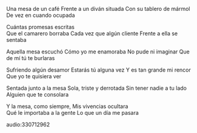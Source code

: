 Una mesa de un café
Frente a un diván situada
Con su tablero de mármol
De vez en cuando ocupada

Cuántas promesas escritas     
Que el camarero borraba
Cada vez que algún cliente
Frente a ella se sentaba 

Aquella mesa escuchó
Cómo yo me enamoraba
No pude ni imaginar
Que de mí tú te burlaras

Sufriendo algún desamor
Estarás tú alguna vez
Y es tan grande mi rencor
Que yo te quisiera ver

Sentada junto a la mesa
Sola, triste y derrotada
Sin tener nadie a tu lado
Alguien que te consolara

Y la mesa, como siempre,
Mis vivencias ocultara                                
Qué le importaba a la gente
Lo que un día me pasara            

audio:330712962
